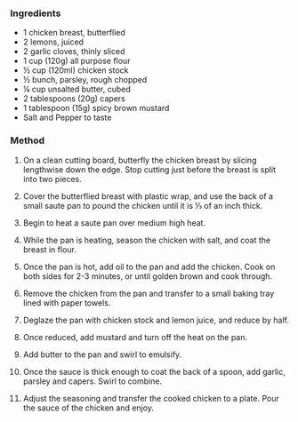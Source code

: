 ### Ingredients
- 1 chicken breast, butterflied
- 2 lemons, juiced
- 2 garlic cloves, thinly sliced
- 1 cup (120g) all purpose flour
- ½ cup (120ml) chicken stock
- ½ bunch, parsley, rough chopped
- ¼ cup unsalted butter, cubed
- 2 tablespoons (20g) capers
- 1 tablespoon (15g) spicy brown mustard
- Salt and Pepper to taste


### Method
1. On a clean cutting board, butterfly the chicken breast by slicing lengthwise down the edge. Stop cutting just before the breast is split into two pieces.

2. Cover the butterflied breast with plastic wrap, and use the back of a small saute pan to pound the chicken until it is ⅓ of an inch thick.

3. Begin to heat a saute pan over medium high heat.

4. While the pan is heating, season the chicken with salt, and coat the breast in flour.

5. Once the pan is hot, add oil to the pan and add the chicken. Cook on both sides for 2-3 minutes, or until golden brown and cook through.

6. Remove the chicken from the pan and transfer to a small baking tray lined with paper towels.

7. Deglaze the pan with chicken stock and lemon juice, and reduce by half.

8. Once reduced, add mustard and turn off the heat on the pan.

9. Add butter to the pan and swirl to emulsify.

10. Once the sauce is thick enough to coat the back of a spoon, add garlic, parsley and capers. Swirl to combine.

11. Adjust the seasoning and transfer the cooked chicken to a plate. Pour the sauce of the chicken and enjoy.